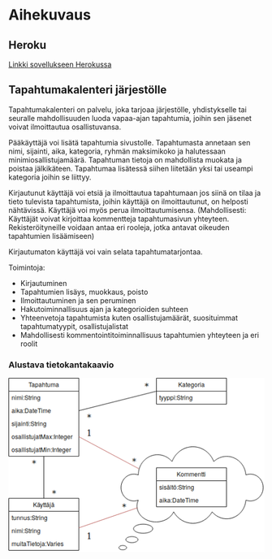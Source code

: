 # Aihekuvaus

## Heroku

[Linkki sovellukseen Herokussa](https://young-ocean-99854.herokuapp.com/events)

## Tapahtumakalenteri järjestölle

Tapahtumakalenteri on palvelu, joka tarjoaa järjestölle, yhdistykselle tai seuralle mahdollisuuden luoda vapaa-ajan tapahtumia, joihin sen jäsenet voivat ilmoittautua osallistuvansa.

Pääkäyttäjä voi lisätä tapahtumia sivustolle. Tapahtumasta annetaan sen nimi, sijainti, aika, kategoria, ryhmän maksimikoko ja halutessaan minimiosallistujamäärä. Tapahtuman tietoja on mahdollista muokata ja poistaa jälkikäteen. Tapahtumaa lisätessä siihen liitetään yksi tai useampi kategoria joihin se liittyy.

Kirjautunut käyttäjä voi etsiä ja ilmoittautua tapahtumaan jos siinä on tilaa ja tieto tulevista tapahtumista, joihin käyttäjä on ilmoittautunut, on helposti nähtävissä. Käyttäjä voi myös perua ilmoittautumisensa. (Mahdollisesti: Käyttäjät voivat kirjoittaa kommentteja tapahtumasivun yhteyteen. Rekisteröityneille voidaan antaa eri rooleja, jotka antavat oikeuden tapahtumien lisäämiseen)

Kirjautumaton käyttäjä voi vain selata tapahtumatarjontaa.

Toimintoja:
- Kirjautuminen
- Tapahtumien lisäys, muokkaus, poisto
- Ilmoittautuminen ja sen peruminen
- Hakutoiminnallisuus ajan ja kategorioiden suhteen
- Yhteenvetoja tapahtumista kuten osallistujamäärät, suosituimmat tapahtumatyypit, osallistujalistat
- Mahdollisesti kommentointitoiminnallisuus tapahtumien yhteyteen ja eri roolit

### Alustava tietokantakaavio
![tietokantakaavio](https://github.com/hoffrenm/tapahtumakalenteri/blob/master/dokumentaatio/Tietokantakaavio.png)
